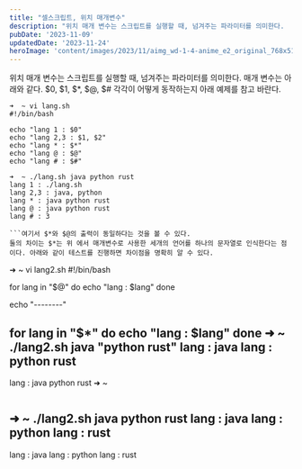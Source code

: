 ```yaml
---
title: "셀스크립트, 위치 매개변수"
description: "위치 매개 변수는 스크립트를 실행할 때, 넘겨주는 파라미터를 의미한다.  매개 변수는 아래와 같다.  $0, $1, $*, $@, $#  각각이 어떻게 동작하는지 아래 예제를 참고 바란다.  ➜  ~ vi lang.sh #!/bin/bash  echo \"lang 1 : $0\" echo..."
pubDate: '2023-11-09'
updatedDate: '2023-11-24'
heroImage: 'content/images/2023/11/aimg_wd-1-4-anime_e2_original_768x512_woman_in_a_brightly-lit_supermarket-_jacket-_blue_jeans-_upper_body_focus-_.1268557582.final.png'
---
```


위치 매개 변수는 스크립트를 실행할 때, 넘겨주는 파라미터를 의미한다.
매개 변수는 아래와 같다.
$0, $1, $*, $@, $#
각각이 어떻게 동작하는지 아래 예제를 참고 바란다.
```
➜  ~ vi lang.sh
#!/bin/bash

echo "lang 1 : $0"
echo "lang 2,3 : $1, $2"
echo "lang * : $*"
echo "lang @ : $@"
echo "lang # : $#"

➜  ~ ./lang.sh java python rust
lang 1 : ./lang.sh
lang 2,3 : java, python
lang * : java python rust
lang @ : java python rust
lang # : 3

```여기서 $*와 $@의 출력이 동일하다는 것을 볼 수 있다.
둘의 차이는 $*는 위 에서 매개변수로 사용한 세개의 언어를 하나의 문자열로 인식한다는 점이다. 아래와 같이 테스트를 진행하면 차이점을 명확히 알 수 있다.
```
➜  ~ vi lang2.sh
#!/bin/bash

for lang in "$@"
do
  echo "lang : $lang"
done

echo "--------"

for lang in "$*"
do
  echo "lang : $lang"
done
➜  ~ ./lang2.sh java "python rust"
lang : java
lang : python rust
--------
lang : java python rust
➜  ~

```for를 사용할때 더블쿼터로 감싸지 않으면 둘다 매개변수가 더블쿼터로 감싸져 있더라도 각각출력하게 된다 예를들면 아래와 같이 출력된다.
```
➜  ~ ./lang2.sh java python rust
lang : java
lang : python
lang : rust
--------
lang : java
lang : python
lang : rust

```하지만 “$*” 나 “$@“ 로 사용하게 되면 매개 변수를 인식하는 방식이 달라지게 된다. 이 부분을 명확히 알고 있어야 쉘스크립트 작성하는데에 시행착오를 겪지 않을 수 있다.
